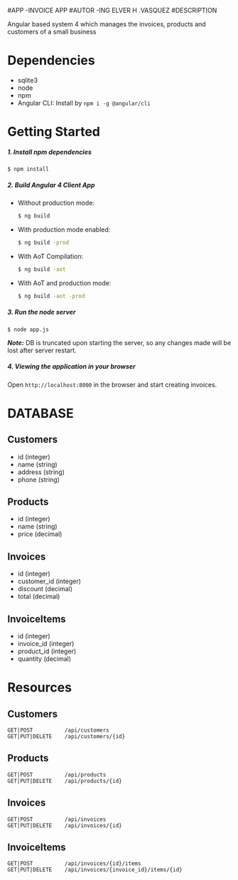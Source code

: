 #APP
-INVOICE APP
#AUTOR 
-ING ELVER H .VASQUEZ
#DESCRIPTION 
 
Angular based system 4 which manages the invoices, products and customers of a small business
# Dependencies

- sqlite3
- node
- npm
- Angular CLI: Install by `npm i -g @angular/cli`

# Getting Started

##### 1. Install npm dependencies
`$ npm install` 

##### 2. Build Angular 4 Client App
- Without production mode:

    ```sh
    $ ng build
    ```

- With production mode enabled: 

    ```sh
    $ ng build -prod
    ```

- With AoT Compilation: 

    ```sh
    $ ng build -aot
    ```

- With AoT and production mode: 

    ```sh
    $ ng build -aot -prod
    ```

##### 3. Run the node server
`$ node app.js`

***Note:*** DB is truncated upon starting the server, so any changes made will be lost after server restart.

##### 4. Viewing the application in your browser
Open `http://localhost:8000` in the browser and start creating invoices.

# DATABASE

## Customers

- id (integer)
- name (string)
- address (string)
- phone (string)


## Products

- id (integer)
- name (string)
- price (decimal)

## Invoices

- id (integer)
- customer_id (integer)
- discount (decimal)
- total (decimal)

## InvoiceItems

- id (integer)
- invoice_id (integer)
- product_id (integer)
- quantity (decimal)


# Resources

## Customers
```
GET|POST          /api/customers
GET|PUT|DELETE    /api/customers/{id}
```

## Products
```
GET|POST          /api/products
GET|PUT|DELETE    /api/products/{id}
```
## Invoices
```
GET|POST          /api/invoices
GET|PUT|DELETE    /api/invoices/{id}
```

## InvoiceItems
```
GET|POST          /api/invoices/{id}/items
GET|PUT|DELETE    /api/invoices/{invoice_id}/items/{id}
```


